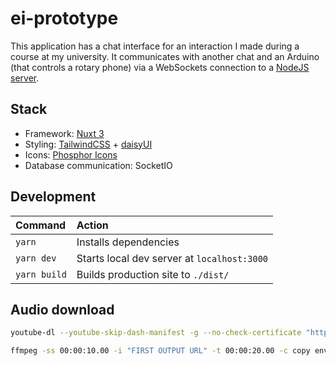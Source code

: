 # ei-prototype

This application has a chat interface for an interaction I made during a course at my university. It communicates with another chat and an Arduino (that controls a rotary phone) via a WebSockets connection to a [NodeJS server](https://github.com/cbasje/ei-prototype-server).

## Stack

-   Framework: [Nuxt 3](https://nuxt.com/)
-   Styling: [TailwindCSS](https://tailwindcss.com/) + [daisyUI](https://daisyui.com/)
-   Icons: [Phosphor Icons](https://phosphoricons.com/)
-   Database communication: SocketIO

## Development

| Command      | Action                                      |
| :----------- | :------------------------------------------ |
| `yarn`       | Installs dependencies                       |
| `yarn dev`   | Starts local dev server at `localhost:3000` |
| `yarn build` | Builds production site to `./dist/`         |

## Audio download

```bash
youtube-dl --youtube-skip-dash-manifest -g --no-check-certificate "https://www.youtube.com/watch\?v\=nzsxoUtZvd0"

ffmpeg -ss 00:00:10.00 -i "FIRST OUTPUT URL" -t 00:00:20.00 -c copy environment.mp4
```
